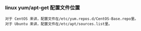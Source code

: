 ### linux yum/apt-get 配置文件位置
```text
对于 CentOS 来讲，配置文件在/etc/yum.repos.d/CentOS-Base.repo里。
对于 Ubuntu 来讲，配置文件在/etc/apt/sources.list里。
```


